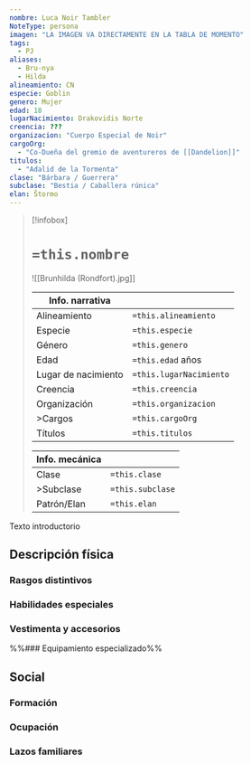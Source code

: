 ```yaml
---
nombre: Luca Noir Tambler
NoteType: persona
imagen: "LA IMAGEN VA DIRECTAMENTE EN LA TABLA DE MOMENTO"
tags:
  - PJ
aliases:
  - Bru-nya
  - Hilda
alineamiento: CN
especie: Goblin
genero: Mujer
edad: 18
lugarNacimiento: Drakovidis Norte
creencia: ???
organizacion: "Cuerpo Especial de Noir"
cargoOrg:
  - "Co-Dueña del gremio de aventureros de [[Dandelion]]"
titulos:
  - "Adalid de la Tormenta"
clase: "Bárbara / Guerrera"
subclase: "Bestia / Caballera rúnica"
elan: Ŝtormo
---
```


>[!infobox]
># **`=this.nombre`**
> ![[Brunhilda (Rondfort).jpg]]
> 
> | Info. narrativa     ||
>| -------------- | -------------- |
>| Alineamiento  | `=this.alineamiento` |
>| Especie          | `=this.especie` |
>| Género           | `=this.genero` |
>| Edad               | `=this.edad` años |
>| Lugar de nacimiento | `=this.lugarNacimiento` |
>| Creencia         | `=this.creencia` |
>| Organización  | `=this.organizacion` |
>| >Cargos          | `=this.cargoOrg` |
>| Títulos             | `=this.titulos` |
>
> |Info. mecánica ||
> | ----------- | ----------- |
> | Clase          | `=this.clase` |
> |>Subclase   | `=this.subclase` |
> |Patrón/Elan | `=this.elan` |

Texto introductorio

## Descripción física

### Rasgos distintivos



### Habilidades especiales



### Vestimenta y accesorios



%%### Equipamiento especializado%%

## Social

### Formación



### Ocupación


### Lazos familiares
